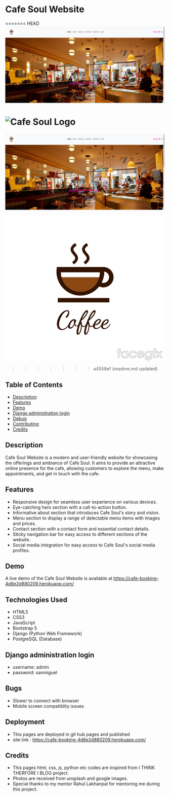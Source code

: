 

# Cafe Soul Website
<<<<<<< HEAD
![Alt Text](media/cafepic.png)

![Cafe Soul Logo](media/cafesoullogo)
=======
<img src="media/cafepic.png">

![Cafe Soul Logo](media/cafesoulllogo.jpg)
>>>>>>> a4558ef (readme.md updated)

## Table of Contents

- [Description](#description)
- [Features](#features)
- [Demo](#demo)
- [Django administration login](#admin)
- [Debug](#debug)
- [Contributing](#contributing)
- [Credits](#credits)

## Description

Cafe Soul Website is a modern and user-friendly website for showcasing the offerings and ambiance of Cafe Soul. It aims to provide an attractive online presence for the cafe, allowing customers to explore the menu, make appointments, and get in touch with the cafe.

## Features

- Responsive design for seamless user experience on various devices.
- Eye-catching hero section with a call-to-action button.
- Informative about section that introduces Cafe Soul's story and vision.
- Menu section to display a range of delectable menu items with images and prices.
- Contact section with a contact form and essential contact details.
- Sticky navigation bar for easy access to different sections of the website.
- Social media integration for easy access to Cafe Soul's social media profiles.

## Demo

A live demo of the Cafe Soul Website is available at https://cafe-booking-4d8e2d880209.herokuapp.com/.

## Technologies Used

- HTML5
- CSS3
- JavaScript
- Bootstrap 5
- Django (Python Web Framework)
- PostgreSQL (Database)

## Django administration login

- username: admin
- password: sanmiguel


## Bugs

- Slower to connect with browser</li>
- Mobile screen compatiblity issues</li>



## Deployment


- This pages are deployed in git hub pages and published </li>
- site link : https://cafe-booking-4d8e2d880209.herokuapp.com/</li>



## Credits


- This pages html, css, js, python etc codes are inspired from I THINK THERFORE I BLOG project.
- Photos are received from unsplash and google images. 
- Special thanks to my mentor Rahul Lakhanpal for mentoring me during this project.
